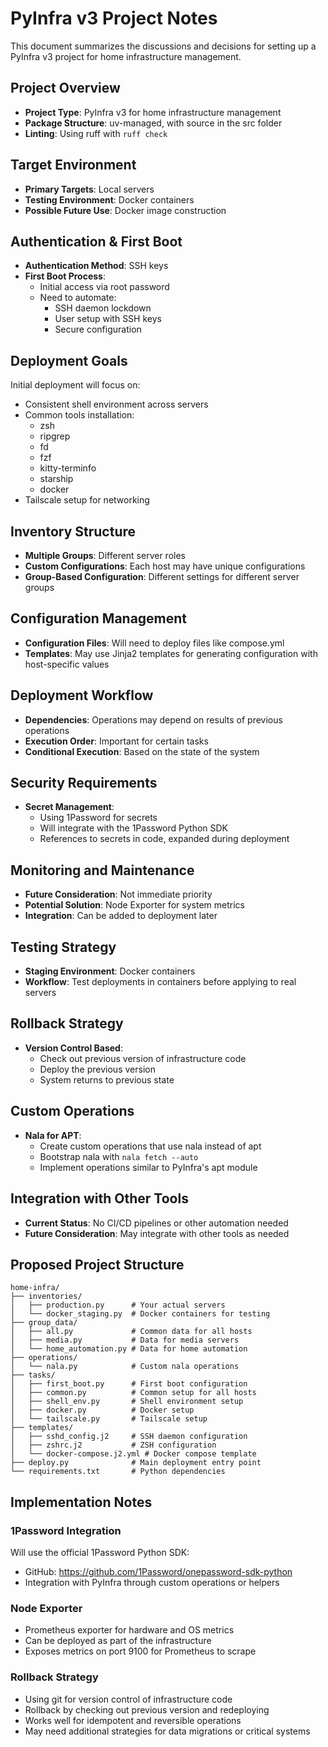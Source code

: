 # PyInfra v3 Project Notes

This document summarizes the discussions and decisions for setting up a PyInfra v3 project for home infrastructure management.

## Project Overview

- **Project Type**: PyInfra v3 for home infrastructure management
- **Package Structure**: uv-managed, with source in the src folder
- **Linting**: Using ruff with `ruff check`

## Target Environment

- **Primary Targets**: Local servers
- **Testing Environment**: Docker containers
- **Possible Future Use**: Docker image construction

## Authentication & First Boot

- **Authentication Method**: SSH keys
- **First Boot Process**: 
  - Initial access via root password
  - Need to automate:
    - SSH daemon lockdown
    - User setup with SSH keys
    - Secure configuration

## Deployment Goals

Initial deployment will focus on:
- Consistent shell environment across servers
- Common tools installation:
  - zsh
  - ripgrep
  - fd
  - fzf
  - kitty-terminfo
  - starship
  - docker
- Tailscale setup for networking

## Inventory Structure

- **Multiple Groups**: Different server roles
- **Custom Configurations**: Each host may have unique configurations
- **Group-Based Configuration**: Different settings for different server groups

## Configuration Management

- **Configuration Files**: Will need to deploy files like compose.yml
- **Templates**: May use Jinja2 templates for generating configuration with host-specific values

## Deployment Workflow

- **Dependencies**: Operations may depend on results of previous operations
- **Execution Order**: Important for certain tasks
- **Conditional Execution**: Based on the state of the system

## Security Requirements

- **Secret Management**: 
  - Using 1Password for secrets
  - Will integrate with the 1Password Python SDK
  - References to secrets in code, expanded during deployment

## Monitoring and Maintenance

- **Future Consideration**: Not immediate priority
- **Potential Solution**: Node Exporter for system metrics
- **Integration**: Can be added to deployment later

## Testing Strategy

- **Staging Environment**: Docker containers
- **Workflow**: Test deployments in containers before applying to real servers

## Rollback Strategy

- **Version Control Based**: 
  - Check out previous version of infrastructure code
  - Deploy the previous version
  - System returns to previous state

## Custom Operations

- **Nala for APT**: 
  - Create custom operations that use nala instead of apt
  - Bootstrap nala with `nala fetch --auto`
  - Implement operations similar to PyInfra's apt module

## Integration with Other Tools

- **Current Status**: No CI/CD pipelines or other automation needed
- **Future Consideration**: May integrate with other tools as needed

## Proposed Project Structure

```
home-infra/
├── inventories/
│   ├── production.py      # Your actual servers
│   └── docker_staging.py  # Docker containers for testing
├── group_data/
│   ├── all.py             # Common data for all hosts
│   ├── media.py           # Data for media servers
│   └── home_automation.py # Data for home automation
├── operations/
│   └── nala.py            # Custom nala operations
├── tasks/
│   ├── first_boot.py      # First boot configuration
│   ├── common.py          # Common setup for all hosts
│   ├── shell_env.py       # Shell environment setup
│   ├── docker.py          # Docker setup
│   └── tailscale.py       # Tailscale setup
├── templates/
│   ├── sshd_config.j2     # SSH daemon configuration
│   ├── zshrc.j2           # ZSH configuration
│   └── docker-compose.j2.yml # Docker compose template
├── deploy.py              # Main deployment entry point
└── requirements.txt       # Python dependencies
```

## Implementation Notes

### 1Password Integration

Will use the official 1Password Python SDK:
- GitHub: https://github.com/1Password/onepassword-sdk-python
- Integration with PyInfra through custom operations or helpers

### Node Exporter

- Prometheus exporter for hardware and OS metrics
- Can be deployed as part of the infrastructure
- Exposes metrics on port 9100 for Prometheus to scrape

### Rollback Strategy

- Using git for version control of infrastructure code
- Rollback by checking out previous version and redeploying
- Works well for idempotent and reversible operations
- May need additional strategies for data migrations or critical systems
